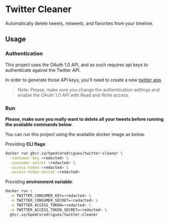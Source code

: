 # Twitter Cleaner

Automatically delete tweets, retweets, and favorites from your timeline.

## Usage

### Authentication

This project uses the OAuth 1.0 API, and as such requires api keys to authenticate against the Twitter API.

In order to generate those API keys, you'll need to create a new [twitter app][twitter-new-app].

> Note: Please, make sure you change the authentication settings and enable the OAuth 1.0 API with Read and Write access.

### Run

**Please, make sure you really want to delete all your tweets before running the available commands below**.

You can run this project using the available docker image as below.

Providing **CLI flags**:
```bash
docker run ghcr.io/hpedrorodrigues/twitter-cleaner \
  -consumer-key <redacted> \
  -consumer-secret <redacted> \
  -access-token <redacted> \
  -access-token-secret <redacted>
```

Providing **environment variable**:
```bash
docker run \
  -e TWITTER_CONSUMER_KEY=<redacted> \
  -e TWITTER_CONSUMER_SECRET=<redacted> \
  -e TWITTER_ACCESS_TOKEN=<redacted> \
  -e TWITTER_ACCESS_TOKEN_SECRET=<redacted> \
  ghcr.io/hpedrorodrigues/twitter-cleaner
```


[twitter-new-app]: https://developer.twitter.com/apps/new
